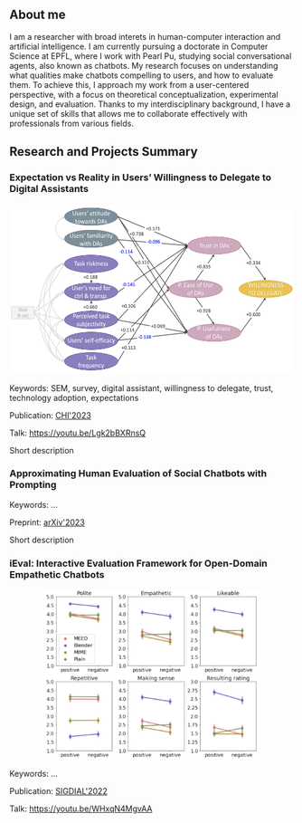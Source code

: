 ## About me
I am a researcher with broad interets in human-computer interaction and artificial intelligence. I am currently pursuing a doctorate in Computer Science at EPFL, where I work with Pearl Pu, studying social conversational agents, also known as chatbots. My research focuses on understanding what qualities make chatbots compelling to users, and how to evaluate them. To achieve this, I approach my work from a user-centered perspective, with a focus on theoretical conceptualization, experimental design, and evaluation. Thanks to my interdisciplinary background, I have a unique set of skills that allows me to collaborate effectively with professionals from various fields.

## Research and Projects Summary
### Expectation vs Reality in Users’ Willingness to Delegate to Digital Assistants

<p align="center">
  <img src="./assets/img/will.png" height="300">
</p>

Keywords: SEM, survey, digital assistant, willingness to delegate, trust, technology adoption, expectations

Publication: [CHI'2023](https://dl.acm.org/doi/10.1145/3544549.3585763)

Talk: https://youtu.be/Lgk2bBXRnsQ

Short description


### Approximating Human Evaluation of Social Chatbots with Prompting

Keywords: ...

Preprint: [arXiv'2023](https://arxiv.org/abs/2304.05253)

Short description


### iEval: Interactive Evaluation Framework for Open-Domain Empathetic Chatbots

<p align="center">
  <img src="./assets/img/ieval.png" height="300">
</p>

Keywords: ...

Publication: [SIGDIAL'2022](https://aclanthology.org/2022.sigdial-1.41/)

Talk: https://youtu.be/WHxqN4MgvAA
